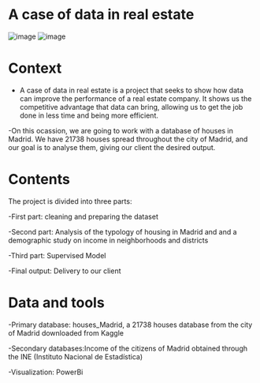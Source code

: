 # A case of data in real estate

![image](https://user-images.githubusercontent.com/73664769/126024042-88cffcb2-457f-4aaf-ac41-2a694070a222.png) ![image](https://user-images.githubusercontent.com/73664769/126024500-cba223fc-f028-4bf0-b99c-1f60150987bc.png)

# Context

- A case of data in real estate is a project that seeks to show how data can improve the performance of a real estate company.
  It shows us the competitive advantage that data can bring, allowing us to get the job done in less time and being more efficient.
  
-On this ocassion, we are going to work with a database of houses in Madrid. We have 21738 houses spread throughout the city of Madrid, and our goal is to analyse them, giving our client the desired output.



# Contents

The project is divided into three parts:

-First part: cleaning and preparing the dataset

-Second part: Analysis of the typology of housing in Madrid and and a demographic study on income in neighborhoods and districts

-Third part: Supervised Model

-Final output: Delivery to our client



# Data and tools

-Primary database: houses_Madrid, a 21738 houses database from the city of Madrid downloaded from Kaggle

-Secondary databases:Income of the citizens of Madrid obtained through the INE (Instituto Nacional de Estadística) 

-Visualization: PowerBi